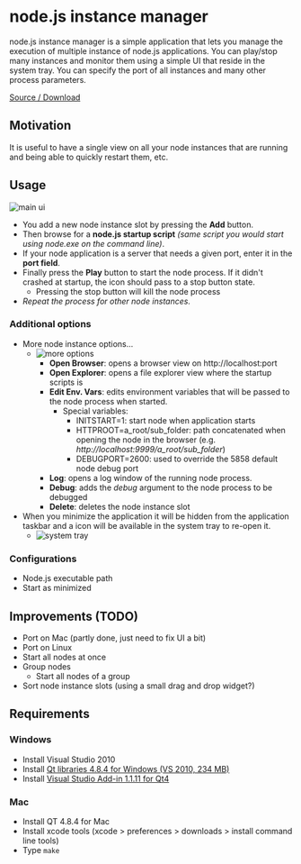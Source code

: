 # node.js instance manager

node.js instance manager is a simple application that lets you manage the execution of multiple instance of node.js applications. 
You can play/stop many instances and monitor them using a simple UI that reside in the system tray. You can 
specify the port of all instances and many other process parameters.

[Source / Download](https://github.com/jschmidt42/nim)

## Motivation

It is useful to have a single view on all your node instances that are running and being able to quickly restart them, etc.

## Usage

![main ui](https://raw.github.com/jschmidt42/nim/master/Docs/Screenshots/main.png)

- You add a new node instance slot by pressing the **Add** button.
- Then browse for a **node.js startup script** *(same script you would start using node.exe on the command line)*.
- If your node application is a server that needs a given port, enter it in the **port field**.
- Finally press the **Play** button to start the node process. If it didn't crashed at startup, the icon should pass to a stop button state.
	- Pressing the stop button will kill the node process
- *Repeat the process for other node instances.*

### Additional options

- More node instance options...
	- ![more options](https://raw.github.com/jschmidt42/nim/master/Docs/Screenshots/more-options.png)
		- **Open Browser**: opens a browser view on http://localhost:port
		- **Open Explorer**: opens a file explorer view where the startup scripts is
		- **Edit Env. Vars**: edits environment variables that will be passed to the node process when started.
			- Special variables:
				- INITSTART=1: start node when application starts
				- HTTPROOT=a_root/sub_folder: path concatenated when opening the node in the browser (e.g. *http://localhost:9999/a_root/sub_folder*)
				- DEBUGPORT=2600: used to override the 5858 default node debug port
		- **Log**: opens a log window of the running node process.
		- **Debug**: adds the *debug* argument to the node process to be debugged
		- **Delete**: deletes the node instance slot 
- When you minimize the application it will be hidden from the application taskbar and a icon will be available in the system tray to re-open it.
	- ![system tray](https://raw.github.com/jschmidt42/nim/master/Docs/Screenshots/system-tray.png)

### Configurations

<PUT IMAGE>

- Node.js executable path
- Start as minimized

## Improvements (TODO)

- Port on Mac (partly done, just need to fix UI a bit)
- Port on Linux
- Start all nodes at once
- Group nodes
	- Start all nodes of a group
- Sort node instance slots (using a small drag and drop widget?)

## Requirements

### Windows

- Install Visual Studio 2010
- Install [Qt libraries 4.8.4 for Windows (VS 2010, 234 MB)](http://releases.qt-project.org/qt4/source/qt-win-opensource-4.8.4-vs2010.exe "QT 4.8.4")
- Install [Visual Studio Add-in 1.1.11 for Qt4](http://releases.qt-project.org/vsaddin/qt-vs-addin-1.1.11-opensource.exe)

### Mac

- Install QT 4.8.4 for Mac
- Install xcode tools (xcode > preferences > downloads > install command line tools)
- Type `make`
